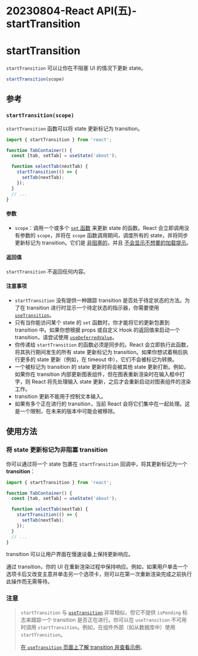 # 20230804-React API(五)-startTransition

# startTransition

`startTransition` 可以让你在不阻塞 UI 的情况下更新 state。

```js
startTransition(scope)
```

## 参考 

### `startTransition(scope)` 

`startTransition` 函数可以将 state 更新标记为 transition。

```js
import { startTransition } from 'react';

function TabContainer() {
  const [tab, setTab] = useState('about');

  function selectTab(nextTab) {
    startTransition(() => {
      setTab(nextTab);
    });
  }
  // ...
}
```

#### 参数 

- `scope`：调用一个或多个 [`set` 函数](https://zh-hans.react.dev/reference/react/useState#setstate) 来更新 state 的函数。React 会立即调用没有参数的 `scope`，并将在 `scope` 函数调用期间，调度所有的 state，并将同步更新标记为 transition。它们是 [非阻塞的](https://zh-hans.react.dev/reference/react/useTransition#marking-a-state-update-as-a-non-blocking-transition)，并且 [不会显示不想要的加载提示](https://zh-hans.react.dev/reference/react/useTransition#preventing-unwanted-loading-indicators)。

#### 返回值 

`startTransition` 不返回任何内容。

#### 注意事项 

- `startTransition` 没有提供一种跟踪 transition 是否处于待定状态的方法。为了在 transition 进行时显示一个待定状态的指示器，你需要使用 [`useTransition`](https://zh-hans.react.dev/reference/react/useTransition)。
- 只有当你能访问某个 state 的 `set` 函数时，你才能将它的更新包裹到 transition 中。如果你想根据 props 或自定义 Hook 的返回值来启动一个 transition，请尝试使用 [`useDeferredValue`](https://zh-hans.react.dev/reference/react/useDeferredValue)。
- 你传递给 `startTransition` 的函数必须是同步的。React 会立即执行此函数，将其执行期间发生的所有 state 更新标记为 transition。如果你想试着稍后执行更多的 state 更新（例如，在 timeout 中），它们不会被标记为转换。
- 一个被标记为 transition 的 state 更新时将会被其他 state 更新打断。例如，如果你在 transition 内部更新图表组件，但在图表重新渲染时在输入框中打字，则 React 将先处理输入 state 更新，之后才会重新启动对图表组件的渲染工作。
- transition 更新不能用于控制文本输入。
- 如果有多个正在进行的 transition，当前 React 会将它们集中在一起处理。这是一个限制，在未来的版本中可能会被移除。

## 使用方法 

### 将 state 更新标记为非阻塞 transition 

你可以通过将一个 state 包裹在 `startTransition` 回调中，将其更新标记为一个 **transition**：

```js
import { startTransition } from 'react';

function TabContainer() {
  const [tab, setTab] = useState('about');

  function selectTab(nextTab) {
    startTransition(() => {
      setTab(nextTab);
    });
  }
  // ...
}
```

transition 可以让用户界面在慢速设备上保持更新响应。

通过 transition，你的 UI 在重新渲染过程中保持响应。例如，如果用户单击一个选项卡后又改变主意并单击另一个选项卡，则可以在第一次重新渲染完成之前执行此操作而无需等待。

### 注意

> `startTransition` 与 [`useTransition`](https://zh-hans.react.dev/reference/react/useTransition) 非常相似，但它不提供 `isPending` 标志来跟踪一个 transition 是否正在进行。你可以在 `useTransition` 不可用时调用 `startTransition`。例如，在组件外部（如从数据库中）使用 `startTransition`。
>
> [在 `useTransition` 页面上了解 transition 并查看示例](https://zh-hans.react.dev/reference/react/useTransition)。